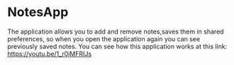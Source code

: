 # NotesApp
The application allows you to add and remove notes,saves them in shared preferences,
so when you open the application again you can see previously saved notes.
You can see how this application works at this link: https://youtu.be/1_r0jMFRIJs
